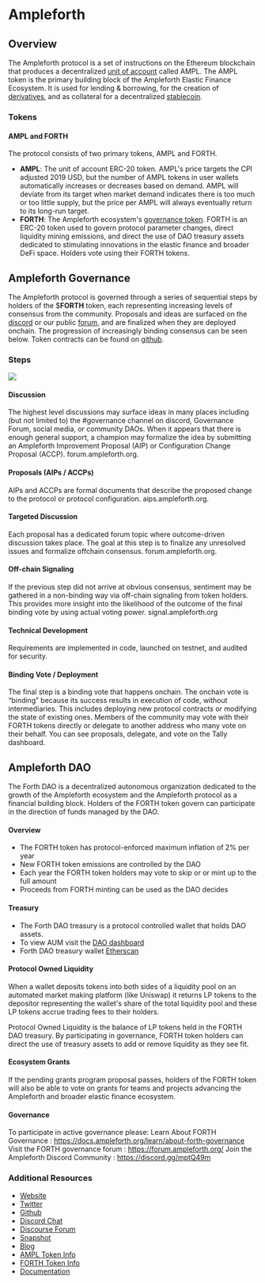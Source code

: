 # Ampleforth

## Overview

The Ampleforth protocol is a set of instructions on the Ethereum blockchain that produces a decentralized [unit of account](https://docs.ampleforth.org/learn/glossary#unit-of-account) called AMPL. The AMPL token is the primary building block of the Ampleforth Elastic Finance Ecosystem. It is used for lending & borrowing, for the creation of [derivatives](https://docs.ampleforth.org/learn/glossary#derivatives), and as collateral for a decentralized [stablecoin](https://docs.ampleforth.org/learn/glossary#stablecoin).

### Tokens
#### AMPL and FORTH
The protocol consists of two primary tokens, AMPL and FORTH.
- **AMPL**:  The unit of account ERC-20 token. AMPL's price targets the CPI adjusted 2019 USD, but the number of AMPL tokens in user wallets automatically increases or decreases based on demand. AMPL will deviate from its target when market demand indicates there is too much or too little supply, but the price per AMPL will always eventually return to its long-run target. 
- **FORTH**:  The Ampleforth ecosystem's [governance token](https://docs.ampleforth.org/learn/about-forth-governance). FORTH is an ERC-20 token used to govern protocol parameter changes, direct liquidity mining emissions, and direct the use of DAO treasury assets dedicated to stimulating innovations in the elastic finance and broader DeFi space. Holders vote using their FORTH tokens.  

## Ampleforth Governance
The Ampleforth protocol is governed through a series of sequential steps by holders of the $**FORTH** token, each representing increasing levels of consensus from the community. Proposals and ideas are surfaced on the [discord](https://discord.gg/mptQ49m) or our public [forum](https://forum.ampleforth.org/), and are finalized when they are deployed onchain. The progression of increasingly binding consensus can be seen below. Token contracts can be found on [github](https://github.com/ampleforth/Forth).

### Steps
![](https://i.imgur.com/yezoWZW.png)

#### Discussion
The highest level discussions may surface ideas in many places including (but not limited to) the #governance channel on discord, Governance Forum, social media, or community DAOs. When it appears that there is enough general support, a champion may formalize the idea by submitting an Ampleforth Improvement Proposal (AIP) or Configuration Change Proposal (ACCP). forum.ampleforth.org.
#### Proposals (AIPs / ACCPs)
AIPs and ACCPs are formal documents that describe the proposed change to the protocol or protocol configuration. aips.ampleforth.org.
#### Targeted Discussion
Each proposal has a dedicated forum topic where outcome-driven discussion takes place. The goal at this step is to finalize any unresolved issues and formalize offchain consensus. forum.ampleforth.org.
#### Off-chain Signaling
If the previous step did not arrive at obvious consensus, sentiment may be gathered in a non-binding way via off-chain signaling from token holders. This provides more insight into the likelihood of the outcome of the final binding vote by using actual voting power. signal.ampleforth.org
#### Technical Development
Requirements are implemented in code, launched on testnet, and audited for security.
#### Binding Vote / Deployment
The final step is a binding vote that happens onchain. The onchain vote is “binding” because its success results in execution of code, without intermediaries. This includes deploying new protocol contracts or modifying the state of existing ones. Members of the community may vote with their FORTH tokens directly or delegate to another address who many vote on their behalf. You can see proposals, delegate, and vote on the Tally dashboard.

## Ampleforth DAO

The Forth DAO is a decentralized autonomous organization dedicated to the growth of the Ampleforth ecosystem and the Ampleforth protocol as a financial building block. Holders of the FORTH token govern can participate in the direction of funds managed by the DAO. 

#### Overview
- The FORTH token has protocol-enforced maximum inflation of 2% per year
- New FORTH token emissions are controlled by the DAO
- Each year the FORTH token holders may vote to skip or or mint up to the full amount
- Proceeds from FORTH minting can be used as the DAO decides
#### Treasury
- The Forth DAO treasury is a protocol controlled wallet that holds DAO assets.
- To view AUM visit the [DAO dashboard](https://www.ampleforth.org/dashboard/dao)
- Forth DAO treasury wallet [Etherscan](https://etherscan.io/address/0x223592a191ecfc7fdc38a9256c3bd96e771539a9)

#### Protocol Owned Liquidity
When a wallet deposits tokens into both sides of a liquidity pool on an automated market making platform (like Uniswap) it returns LP tokens to the depositor representing the wallet's share of the total liquidity pool and these LP tokens accrue trading fees to their holders.  

Protocol Owned Liquidity is the balance of LP tokens held in the FORTH DAO treasury. By participating in governance, FORTH token holders can direct the use of treasury assets to add or remove liquidity as they see fit. 
#### Ecosystem Grants
If the pending grants program proposal passes, holders of the FORTH token will also be able to vote on grants for teams and projects advancing the Ampleforth and broader elastic finance ecosystem. 

#### Governance
To participate in active governance please: 
Learn About FORTH Governance : https://docs.ampleforth.org/learn/about-forth-governance
Visit the FORTH governance forum : https://forum.ampleforth.org/
Join the Ampleforth Discord Community : https://discord.gg/mptQ49m

### Additional Resources

* [Website](https://ampleforth.org)
* [Twitter](https://twitter.com/ampleforthorg)
* [Github](https://https://github.com/ampleforth)
* [Discord Chat](https://discord.gg/6Amxhs4)
* [Discourse Forum](https://forum.ampleforth.org/)
* [Snapshot](https://signal.ampleforth.org)
* [Blog](https://medium.com/ampleforth)
* [AMPL Token Info](https://www.coingecko.com/en/coins/ampleforth)
* [FORTH Token Info](https://www.coingecko.com/en/coins/ampleforth-governance-token)
* [Documentation](https://docs.ampleforth.org/)
